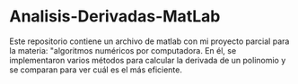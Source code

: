 # Analisis-Derivadas-MatLab
Este repositorio contiene un archivo de matlab con mi proyecto parcial para la materia: "algoritmos numéricos por computadora. En él, se implementaron varios métodos para calcular la derivada de un polinomio y se comparan para ver cuál es el más eficiente.
